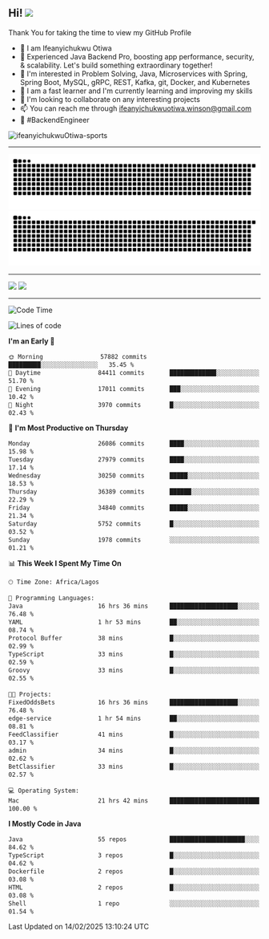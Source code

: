 <!-- BLOG-POST-LIST:START --><!-- BLOG-POST-LIST:END -->

## Hi! <img src="https://media.giphy.com/media/hvRJCLFzcasrR4ia7z/giphy.gif" width="4%"> 

Thank You for taking the time to view my GitHub Profile

- 👋 I am Ifeanyichukwu Otiwa
- 🚀 Experienced Java Backend Pro, boosting app performance, security, & scalability. Let's build something extraordinary together!
- 👀 I'm interested in Problem Solving, Java, Microservices with Spring, Spring Boot, MySQL, gRPC, REST, Kafka, git, Docker, and Kubernetes
- 🌱 I am a fast learner and I'm currently learning and improving my skills
- 💞️ I'm looking to collaborate on any interesting projects
- 📫 You can reach me through ifeanyichukwuotiwa.winson@gmail.com
- 🚀 #BackendEngineer

<p align="left" marginTop="10px"> <img src="https://komarev.com/ghpvc/?username=ifeanyichukwuOtiwa-sports&label=Profile%20views&color=0e75b6&style=for-the-badge" alt="ifeanyichukwuOtiwa-sports" /> </p>

***

<!--🐍📈SNAKEGRAPH / 🌐WEBSITE: https://github.com/Platane/snk -->
![github contribution grid snake animation](https://raw.githubusercontent.com/ifeanyichukwuOtiwa-sports/ifeanyichukwuOtiwa-sports/output/github-contribution-grid-snake-dark.svg#gh-dark-mode-only)![github contribution grid snake animation](https://raw.githubusercontent.com/ifeanyichukwuOtiwa-sports/ifeanyichukwuOtiwa-sports/output/github-contribution-grid-snake.svg#gh-light-mode-only)

***

<p float="left">
  <img float="left" src="https://github-readme-stats.vercel.app/api?username=ifeanyichukwuOtiwa-sports&count_private=true&include_all_commits=true&theme=react&show_icons=true" />
  <img float="right" src="https://github-readme-stats.vercel.app/api/top-langs/?username=ifeanyichukwuOtiwa-sports&layout=compact&show_icons=true&theme=react" /> 
</p>

***



<!--START_SECTION:waka-->
![Code Time](http://img.shields.io/badge/Code%20Time-3%2C466%20hrs%2024%20mins-blue)

![Lines of code](https://img.shields.io/badge/From%20Hello%20World%20I%27ve%20Written-41.0%20million%20lines%20of%20code-blue)

**I'm an Early 🐤** 

```text
🌞 Morning                57882 commits       █████████░░░░░░░░░░░░░░░░   35.45 % 
🌆 Daytime                84411 commits       █████████████░░░░░░░░░░░░   51.70 % 
🌃 Evening                17011 commits       ███░░░░░░░░░░░░░░░░░░░░░░   10.42 % 
🌙 Night                  3970 commits        █░░░░░░░░░░░░░░░░░░░░░░░░   02.43 % 
```
📅 **I'm Most Productive on Thursday** 

```text
Monday                   26086 commits       ████░░░░░░░░░░░░░░░░░░░░░   15.98 % 
Tuesday                  27979 commits       ████░░░░░░░░░░░░░░░░░░░░░   17.14 % 
Wednesday                30250 commits       █████░░░░░░░░░░░░░░░░░░░░   18.53 % 
Thursday                 36389 commits       ██████░░░░░░░░░░░░░░░░░░░   22.29 % 
Friday                   34840 commits       █████░░░░░░░░░░░░░░░░░░░░   21.34 % 
Saturday                 5752 commits        █░░░░░░░░░░░░░░░░░░░░░░░░   03.52 % 
Sunday                   1978 commits        ░░░░░░░░░░░░░░░░░░░░░░░░░   01.21 % 
```


📊 **This Week I Spent My Time On** 

```text
🕑︎ Time Zone: Africa/Lagos

💬 Programming Languages: 
Java                     16 hrs 36 mins      ███████████████████░░░░░░   76.48 % 
YAML                     1 hr 53 mins        ██░░░░░░░░░░░░░░░░░░░░░░░   08.74 % 
Protocol Buffer          38 mins             █░░░░░░░░░░░░░░░░░░░░░░░░   02.99 % 
TypeScript               33 mins             █░░░░░░░░░░░░░░░░░░░░░░░░   02.59 % 
Groovy                   33 mins             █░░░░░░░░░░░░░░░░░░░░░░░░   02.55 % 

🐱‍💻 Projects: 
FixedOddsBets            16 hrs 36 mins      ███████████████████░░░░░░   76.48 % 
edge-service             1 hr 54 mins        ██░░░░░░░░░░░░░░░░░░░░░░░   08.81 % 
FeedClassifier           41 mins             █░░░░░░░░░░░░░░░░░░░░░░░░   03.17 % 
admin                    34 mins             █░░░░░░░░░░░░░░░░░░░░░░░░   02.62 % 
BetClassifier            33 mins             █░░░░░░░░░░░░░░░░░░░░░░░░   02.57 % 

💻 Operating System: 
Mac                      21 hrs 42 mins      █████████████████████████   100.00 % 
```

**I Mostly Code in Java** 

```text
Java                     55 repos            █████████████████████░░░░   84.62 % 
TypeScript               3 repos             █░░░░░░░░░░░░░░░░░░░░░░░░   04.62 % 
Dockerfile               2 repos             █░░░░░░░░░░░░░░░░░░░░░░░░   03.08 % 
HTML                     2 repos             █░░░░░░░░░░░░░░░░░░░░░░░░   03.08 % 
Shell                    1 repo              ░░░░░░░░░░░░░░░░░░░░░░░░░   01.54 % 
```




 Last Updated on 14/02/2025 13:10:24 UTC
<!--END_SECTION:waka-->

<!--
<p align="center">
![trophy](https://github-profile-trophy.vercel.app/?username=ifeanyichukwuOtiwa-sports&theme=onedark) (https://github.com/ryo-ma/github-profile-trophy)
</p>
-->

<!---
ifeanyi-otiwa/ifeanyi-otiwa is a ✨ special ✨ repository because its `README.md` (this file) appears on your GitHub profile.
You can click the Preview link to take a look at your changes.
--->
